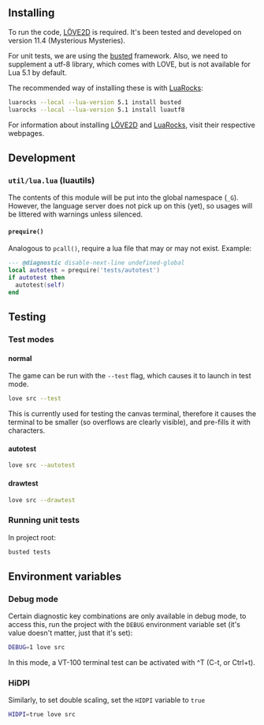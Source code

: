 ## Installing

To run the code, [LÖVE2D] is required. It's been tested and developed on version
11.4 (Mysterious Mysteries).

For unit tests, we are using the [busted] framework.
Also, we need to supplement a utf-8 library, which comes with LOVE, but
is not available for Lua 5.1 by default.

The recommended way of installing these is with [LuaRocks]:

```sh
luarocks --local --lua-version 5.1 install busted
luarocks --local --lua-version 5.1 install luautf8
```

For information about installing [LÖVE2D] and [LuaRocks], visit their respective
webpages.

## Development

### `util/lua.lua` (luautils)

The contents of this module will be put into the global
namespace (`_G`). However, the language server does not pick up
on this (yet), so usages will be littered with warnings unless
silenced.

#### `prequire()`

Analogous to `pcall()`, require a lua file that may or may not
exist. Example:

```lua
--- @diagnostic disable-next-line undefined-global
local autotest = prequire('tests/autotest')
if autotest then
  autotest(self)
end
```

## Testing

### Test modes

#### normal

The game can be run with the `--test` flag, which causes it to launch in test
mode.

```sh
love src --test
```

This is currently used for testing the canvas terminal, therefore it causes the
terminal to be smaller (so overflows are clearly visible), and pre-fills it with
characters.

#### autotest

```sh
love src --autotest
```

#### drawtest

```sh
love src --drawtest
```

### Running unit tests

In project root:

```sh
busted tests
```

## Environment variables

### Debug mode

Certain diagnostic key combinations are only available in debug mode,
to access this, run the project with the `DEBUG` environment variable set
(it's value doesn't matter, just that it's set):

```sh
DEBUG=1 love src
```

In this mode, a VT-100 terminal test can be activated with ^T (C-t, or Ctrl+t).

### HiDPI

Similarly, to set double scaling, set the `HIDPI` variable to `true`

```sh
HIDPI=true love src
```

[löve2d]: https://love2d.org
[busted]: https://lunarmodules.github.io/busted/
[luarocks]: https://luarocks.org/
